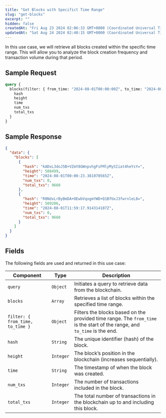```yaml
---
title: "Get Blocks with Specifict Time Range"
slug: "get-blocks"
excerpt: ""
hidden: false
createdAt: "Fri Aug 23 2024 02:06:33 GMT+0000 (Coordinated Universal Time)"
updatedAt: "Sat Aug 24 2024 02:40:15 GMT+0000 (Coordinated Universal Time)"
---
```

In this use case, we will retrieve all blocks created within the specific time range. This will allow you to analyze the block creation frequency and transaction volume during that period.

## Sample Request

```graphql
query {
  blocks(filter: { from_time: "2024-08-01T00:00:00Z", to_time: "2024-08-01T12:00:00Z" }) {
    hash
    height
    time
    num_txs
    total_txs
  }
}

```

## Sample Response

```json
{
  "data": {
    "blocks": [
      {
        "hash": "kADxL3doJ5B+VZmY8GWnpvhgFsFMlyMySIiat4heYsY=",
        "height": 508499,
        "time": "2024-08-01T00:00:23.381070565Z",
        "num_txs": 0,
        "total_txs": 9660
      },
      {
        "hash": "R0NdxLrByBmDA+OEwbVqxgmYWD+Q1BfUxJ3fwrnleL8=",
        "height": 509206,
        "time": "2024-08-01T11:59:17.914314107Z",
        "num_txs": 0,
        "total_txs": 9660
      }
    ]
  }
}
```

## Fields

The following fields are used and returned in this use case:

| **Component**                    | **Type**  | **Description**                                                                                                           |
| -------------------------------- | --------- | ------------------------------------------------------------------------------------------------------------------------- |
| `query`                          | `Object`  | Initiates a query to retrieve data from the blockchain.                                                                   |
| `blocks`                         | `Array`   | Retrieves a list of blocks within the specified time range.                                                               |
| `filter: { from_time, to_time }` | `Object`  | Filters the blocks based on the provided time range. The `from_time` is the start of the range, and `to_time` is the end. |
| `hash`                           | `String`  | The unique identifier (hash) of the block.                                                                                |
| `height`                         | `Integer` | The block’s position in the blockchain (increases sequentially).                                                          |
| `time`                           | `String`  | The timestamp of when the block was created.                                                                              |
| `num_txs`                        | `Integer` | The number of transactions included in the block.                                                                         |
| `total_txs`                      | `Integer` | The total number of transactions in the blockchain up to and including this block.                                        |
